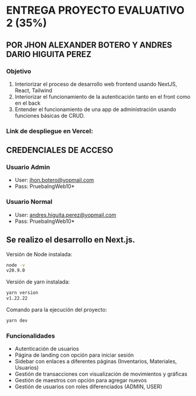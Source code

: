 # ENTREGA PROYECTO EVALUATIVO 2 (35%)

## POR JHON ALEXANDER BOTERO Y ANDRES DARIO HIGUITA PEREZ



### Objetivo

1. Interiorizar el proceso de desarrollo web frontend usando NextJS, React, Tailwind
2. Interiorizar el funcionamiento de la autenticación tanto en el front como en el back
3. Entender el funcionamiento de una app de administración usando funciones básicas de CRUD.

### Link de despliegue en Vercel:

## CREDENCIALES DE ACCESO
### Usuario Admin
- User: jhon.botero@yopmail.com
- Pass: PruebaIngWeb10*

### Usuario Normal
- User: andres.higuita.perez@yopmail.com
- Pass: PruebaIngWeb10*



## Se realizo el desarrollo en Next.js.

Versión de Node instalada:

```bash
node -v
v20.9.0
```
Versión de yarn instalada:

```bash
yarn version
v1.22.22
```

Comando para la ejecución del proyecto:

```bash
yarn dev
```

### Funcionalidades
* Autenticación de usuarios
* Página de landing con opción para iniciar sesión
* Sidebar con enlaces a diferentes páginas (Inventarios, Materiales, Usuarios)
* Gestión de transacciones con visualización de movimientos y gráficas
* Gestión de maestros con opción para agregar nuevos
* Gestión de usuarios con roles diferenciados (ADMIN, USER)
